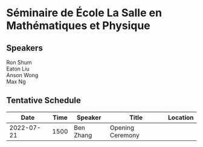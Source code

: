 # Séminaire de École La Salle en Mathématiques et Physique 

## Speakers

Ron Shum \
Eaton Liu \
Anson Wong \
Max Ng 

## Tentative Schedule

| Date | Time | Speaker | Title | Location |
| --- | --- | --- | --- | --- |
| 2022-07-21 | 1500 | Ben Zhang | Opening Ceremony | |